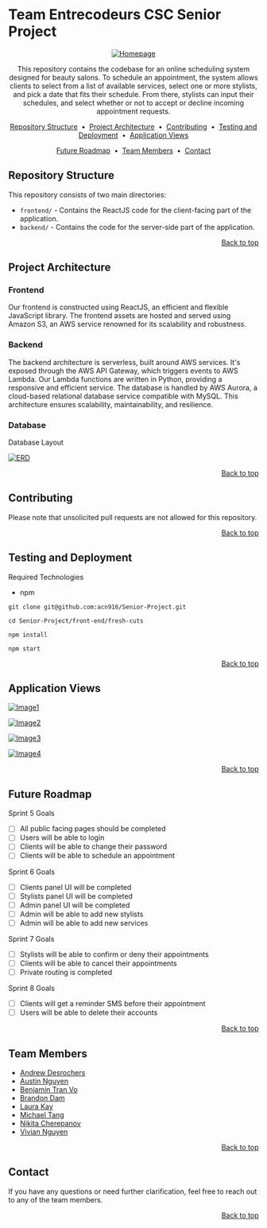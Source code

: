 # Team Entrecodeurs CSC Senior Project

<p align="center">
<a href="https://ibb.co/xqMtdyc"><img src="https://i.ibb.co/5h5gwdz/Homepage.png" alt="Homepage" border="0"></a>
</p>

<p align="center">
This repository contains the codebase for an online scheduling system designed for beauty salons. To schedule an appointment, the system allows clients to select from a list of available services, select one or more stylists, and pick a date that fits their schedule. From there, stylists can input their schedules, and select whether or not to accept or decline incoming appointment requests.
</p>

<p align="center">
<a href="#repository-structure">Repository Structure</a> &nbsp;&bull;&nbsp;
<a href="#project-architecture">Project Architecture</a> &nbsp;&bull;&nbsp;
<a href="#contributing">Contributing</a> &nbsp;&bull;&nbsp;
<a href="#testing-and-deployment">Testing and Deployment</a> &nbsp;&bull;&nbsp;
<a href="#application-views">Application Views</a>
</p>

<p align="center">
<a href="#future-roadmap">Future Roadmap</a> &nbsp;&bull;&nbsp;
<a href="#team-members">Team Members</a> &nbsp;&bull;&nbsp;
<a href="#contact">Contact</a>
</p>

## Repository Structure

This repository consists of two main directories:

- `frontend/` - Contains the ReactJS code for the client-facing part of the application.
- `backend/` - Contains the code for the server-side part of the application.

<div align="right"> <a href="#team-entrecodeurs-csc-senior-project">Back to top</a> </div>

## Project Architecture

### Frontend

Our frontend is constructed using ReactJS, an efficient and flexible JavaScript library. The frontend assets are hosted and served using Amazon S3, an AWS service renowned for its scalability and robustness.

### Backend

The backend architecture is serverless, built around AWS services. It's exposed through the AWS API Gateway, which triggers events to AWS Lambda. Our Lambda functions are written in Python, providing a responsive and efficient service. The database is handled by AWS Aurora, a cloud-based relational database service compatible with MySQL. This architecture ensures scalability, maintainability, and resilience.

### Database

Database Layout

<a href="https://ibb.co/RBX6sBS"><img src="https://i.ibb.co/ZYQgFYJ/ERD.jpg" alt="ERD" border="0" /></a>

<div align="right"> <a href="#team-entrecodeurs-csc-senior-project">Back to top</a> </div>

## Contributing

Please note that unsolicited pull requests are not allowed for this repository. 

<div align="right"> <a href="#team-entrecodeurs-csc-senior-project">Back to top</a> </div>

## Testing and Deployment

Required Technologies
- npm 

```
git clone git@github.com:acn916/Senior-Project.git

cd Senior-Project/front-end/fresh-cuts

npm install

npm start
```


<div align="right"> <a href="#team-entrecodeurs-csc-senior-project">Back to top</a> </div>

## Application Views

<a href="https://ibb.co/8KjzYcL"><img src="https://i.ibb.co/HFrNhdf/Image1.png" alt="Image1" border="0"></a>

<a href="https://ibb.co/M7JbfZ2"><img src="https://i.ibb.co/w42T7B0/Image2.png" alt="Image2" border="0"></a>

<a href="https://imgbb.com/"><img src="https://i.ibb.co/0cfSFZT/Image3.png" alt="Image3" border="0"></a>

<a href="https://imgbb.com/"><img src="https://i.ibb.co/f0Fcc2H/Image4.png" alt="Image4" border="0"></a>

<div align="right"> <a href="#team-entrecodeurs-csc-senior-project">Back to top</a> </div>

## Future Roadmap

Sprint 5 Goals
- [ ] All public facing pages should be completed
- [ ] Users will be able to login
- [ ] Clients will be able to change their password
- [ ] Clients will be able to schedule an appointment

Sprint 6 Goals
- [ ] Clients panel UI will be completed
- [ ] Stylists panel UI will be completed
- [ ] Admin panel UI will be completed
- [ ] Admin will be able to add new stylists
- [ ] Admin will be able to add new services

Sprint 7 Goals
- [ ] Stylists will be able to confirm or deny their appointments
- [ ] Clients will be able to cancel their appointments
- [ ] Private routing is completed

Sprint 8 Goals
- [ ] Clients will get a reminder SMS before their appointment
- [ ] Users will be able to delete their accounts

<div align="right"> <a href="#team-entrecodeurs-csc-senior-project">Back to top</a> </div>

## Team Members

- [Andrew Desrochers](mailto:andrewdesrochers@csus.edu)
- [Austin Nguyen](mailto:austinnguyen3@csus.edu)
- [Benjamin Tran Vo](mailto:benjamintranvo@csus.edu)
- [Brandon Dam](mailto:bdam@csus.edu)
- [Laura Kay](mailto:laurakay2@csus.edu)
- [Michael Tang](mailto:mtang@csus.edu) 
- [Nikita Cherepanov](mailto:ncherepanov@csus.edu)
- [Vivian Nguyen](mailto:viviannguyen5@csus.edu)

<div align="right"> <a href="#team-entrecodeurs-csc-senior-project">Back to top</a> </div>

## Contact

If you have any questions or need further clarification, feel free to reach out to any of the team members.

<div align="right"> <a href="#team-entrecodeurs-csc-senior-project">Back to top</a> </div>
